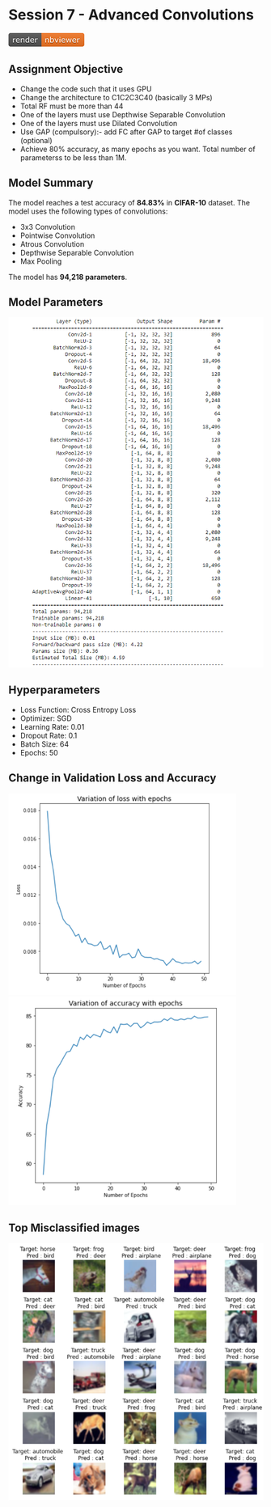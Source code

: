 # Session 7 - Advanced Convolutions

[![Open Jupyter Notebook](Images/nbviewer_badge.png)](https://nbviewer.jupyter.org/github/anubhabPanda/TSAI-EVA5/blob/master/Week7/EVA5S7.ipynb)

## Assignment Objective

* Change the code such that it uses GPU
* Change the architecture to C1C2C3C40 (basically 3 MPs)
* Total RF must be more than 44
* One of the layers must use Depthwise Separable Convolution
* One of the layers must use Dilated Convolution
* Use GAP (compulsory):- add FC after GAP to target #of classes (optional)
* Achieve 80% accuracy, as many epochs as you want. Total number of parameterss to be less than 1M.

## Model Summary

The model reaches a test accuracy of **84.83%** in **CIFAR-10** dataset. The model uses the following types of convolutions:

* 3x3 Convolution
* Pointwise Convolution
* Atrous Convolution
* Depthwise Separable Convolution
* Max Pooling

The model has **94,218 parameters**.

## Model Parameters

![architecture](Images/architecture.PNG)

## Hyperparameters

* Loss Function: Cross Entropy Loss
* Optimizer: SGD
* Learning Rate: 0.01
* Dropout Rate: 0.1
* Batch Size: 64
* Epochs: 50

## Change in Validation Loss and Accuracy

<img src="Images/Val_loss.PNG" width="450px">
<img src="Images/Val_Accuracy.PNG" width="450px">

## Top Misclassified images
<img src="Images/Top_Losses.PNG" width = "600px">